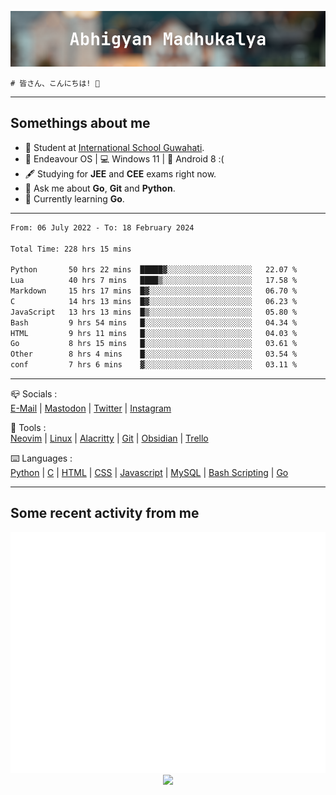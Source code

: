![header](./header.png)
```
# 皆さん、こんにちは! 👋
```
---

## Somethings about me
- 📕 Student at [International School Guwahati](https://internationalschoolguwahati.com/).
- 🐧 Endeavour OS | 💻 Windows 11 | 🤖 Android 8 :(
- 🖋️ Studying for **JEE** and **CEE** exams right now.
- 💬 Ask me about **Go**, **Git** and **Python**.
- 🔭 Currently learning **Go**.

---

<!--START_SECTION:waka-->

```txt
From: 06 July 2022 - To: 18 February 2024

Total Time: 228 hrs 15 mins

Python       50 hrs 22 mins  █████▓░░░░░░░░░░░░░░░░░░░   22.07 %
Lua          40 hrs 7 mins   ████▒░░░░░░░░░░░░░░░░░░░░   17.58 %
Markdown     15 hrs 17 mins  █▓░░░░░░░░░░░░░░░░░░░░░░░   06.70 %
C            14 hrs 13 mins  █▓░░░░░░░░░░░░░░░░░░░░░░░   06.23 %
JavaScript   13 hrs 13 mins  █▒░░░░░░░░░░░░░░░░░░░░░░░   05.80 %
Bash         9 hrs 54 mins   █░░░░░░░░░░░░░░░░░░░░░░░░   04.34 %
HTML         9 hrs 11 mins   █░░░░░░░░░░░░░░░░░░░░░░░░   04.03 %
Go           8 hrs 15 mins   █░░░░░░░░░░░░░░░░░░░░░░░░   03.61 %
Other        8 hrs 4 mins    █░░░░░░░░░░░░░░░░░░░░░░░░   03.54 %
conf         7 hrs 6 mins    ▓░░░░░░░░░░░░░░░░░░░░░░░░   03.11 %
```

<!--END_SECTION:waka-->

---

📪 Socials :<br>
[E-Mail](mailto:abhigyanmadhukalya@skiff.com) | [Mastodon](https://mstdn.social/@abhigyanmadhukalya) | [Twitter](https://twitter.com/abhimadhukalya) | [Instagram](https://www.instagram.com/abhigyan.madhukalya/)

🧰 Tools :<br>
[Neovim](https://neovim.oi) | [Linux](https://fedoraproject.org/) | [Alacritty](https://alacritty.org/) | [Git](https://git-scm.com/) | [Obsidian](https://obsidian.md) | [Trello](https://trello.com)

⌨️ Languages :<br>
[Python](https://python.org) | [C](https://www.iso.org/standard/74528.html) | [HTML](https://html.spec.whatwg.org/) | [CSS](https://www.w3.org/Style/CSS/Overview.en.html) | [Javascript](https://developer.mozilla.org/en-US/docs/Web/javascript) | [MySQL](https://www.mysql.com/) | [Bash Scripting](https://www.gnu.org/software/bash/) | [Go](https://go.dev)

---

## Some recent activity from me
<p align="center">
  <img src="./github-metrics.svg" />
  <img src="https://github-profile-summary-cards.vercel.app/api/cards/profile-details?username=abhigyanmadhukalya&theme=github_dark" />
</p>

